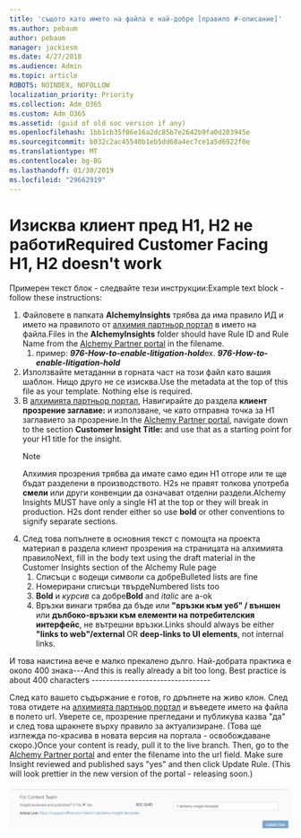 ```yaml
---
title: 'същото като името на файла е най-добре [правило #-описание]'
ms.author: pebaum
author: pebaum
manager: jackiesm
ms.date: 4/27/2018
ms.audience: Admin
ms.topic: article
ROBOTS: NOINDEX, NOFOLLOW
localization_priority: Priority
ms.collection: Adm_O365
ms.custom: Adm_O365
ms.assetid: (guid of old soc version if any)
ms.openlocfilehash: 1bb1cb35f06e16a2dc85b7e2642b9fa0d203945e
ms.sourcegitcommit: b032c2ac45540b1eb5dd68a4ec7ce1a5d6922f0e
ms.translationtype: MT
ms.contentlocale: bg-BG
ms.lasthandoff: 01/30/2019
ms.locfileid: "29662919"
---
```

# <a name="required-customer-facing-h1-h2-doesnt-work"></a><span data-ttu-id="23999-102">Изисква клиент пред H1, H2 не работи</span><span class="sxs-lookup"><span data-stu-id="23999-102">Required Customer Facing H1, H2 doesn't work</span></span>
<span data-ttu-id="23999-103">Примерен текст блок - следвайте тези инструкции:</span><span class="sxs-lookup"><span data-stu-id="23999-103">Example text block - follow these instructions:</span></span>

1. <span data-ttu-id="23999-104">Файловете в папката **AlchemyInsights** трябва да има правило ИД и името на правилото от [алхимия партньор портал](https://alchemyportal.azurewebsites.net) в името на файла.</span><span class="sxs-lookup"><span data-stu-id="23999-104">Files in the **AlchemyInsights** folder should have Rule ID and Rule Name from the [Alchemy Partner portal](https://alchemyportal.azurewebsites.net) in the filename.</span></span>
    1. <span data-ttu-id="23999-p101">пример: ***976-How-to-enable-litigation-hold***</span><span class="sxs-lookup"><span data-stu-id="23999-p101">ex. ***976-How-to-enable-litigation-hold***</span></span>
1. <span data-ttu-id="23999-p102">Използвайте метаданни в горната част на този файл като вашия шаблон. Нищо друго не се изисква.</span><span class="sxs-lookup"><span data-stu-id="23999-p102">Use the metadata at the top of this file as your template. Nothing else is required.</span></span>
1. <span data-ttu-id="23999-109">В [алхимията партньор портал](https://alchemyportal.azurewebsites.net), Навигирайте до раздела **клиент прозрение заглавие:** и използване, че като отправна точка за H1 заглавието за прозрение.</span><span class="sxs-lookup"><span data-stu-id="23999-109">In the [Alchemy Partner portal](https://alchemyportal.azurewebsites.net), navigate down to the section **Customer Insight Title:** and use that as a starting point for your H1 title for the insight.</span></span> 
    > [!NOTE]
    > <span data-ttu-id="23999-p103">Алхимия прозрения трябва да имате само един H1 отгоре или те ще бъдат разделени в производството. H2s не правят толкова употреба **смели** или други конвенции да означават отделни раздели.</span><span class="sxs-lookup"><span data-stu-id="23999-p103">Alchemy Insights MUST have only a single H1 at the top or they will break in production. H2s dont render either so use **bold** or other conventions to signify separate sections.</span></span>
1. <span data-ttu-id="23999-112">След това попълнете в основния текст с помощта на проекта материал в раздела клиент прозрения на страницата на алхимията правило</span><span class="sxs-lookup"><span data-stu-id="23999-112">Next, fill in the body text using the draft material in the Customer Insights section of the Alchemy Rule page</span></span>
    1. <span data-ttu-id="23999-113">Списъци с водещи символи са добре</span><span class="sxs-lookup"><span data-stu-id="23999-113">Bulleted lists are fine</span></span>
    1. <span data-ttu-id="23999-114">Номерирани списъци твърде</span><span class="sxs-lookup"><span data-stu-id="23999-114">Numbered lists too</span></span>
    1. <span data-ttu-id="23999-115">**Bold** и *курсив* са добре</span><span class="sxs-lookup"><span data-stu-id="23999-115">**Bold** and *italic* are a-ok</span></span>
    1. <span data-ttu-id="23999-116">Връзки винаги трябва да бъде или **"връзки към уеб" / външен** или **дълбоко-връзки към елементи на потребителския интерфейс**, не вътрешни връзки.</span><span class="sxs-lookup"><span data-stu-id="23999-116">Links should always be either **"links to web"/external** OR **deep-links to UI elements**, not internal links.</span></span>

<span data-ttu-id="23999-p104">И това наистина вече е малко прекалено дълго. Най-добрата практика е около 400 знака---</span><span class="sxs-lookup"><span data-stu-id="23999-p104">And this is really already a bit too long. Best practice is about 400 characters ---------------------------------</span></span>

<span data-ttu-id="23999-p105">След като вашето съдържание е готов, го дръпнете на живо клон. След това отидете на [алхимията партньор портал](https://alchemyportal.azurewebsites.net) и въведете името на файла в полето url. Уверете се, прозрение прегледани и публикува казва "да" и след това щракнете върху правило за актуализиране. (Това ще изглежда по-красива в новата версия на портала - освобождаване скоро.)</span><span class="sxs-lookup"><span data-stu-id="23999-p105">Once your content is ready, pull it to the live branch. Then, go to the [Alchemy Partner portal](https://alchemyportal.azurewebsites.net) and enter the filename into the url field. Make sure Insight reviewed and published says "yes" and then click Update Rule. (This will look prettier in the new version of the portal - releasing soon.)</span></span>

![URL поле](media/for-content-team.PNG)

